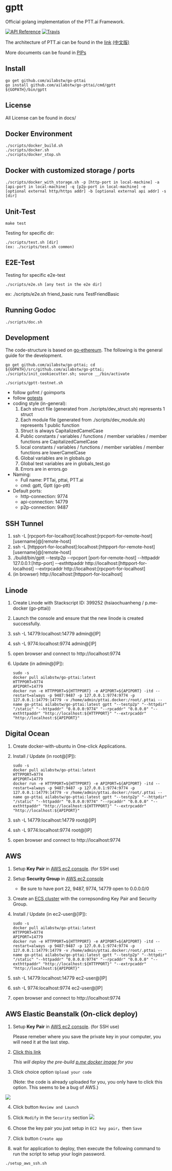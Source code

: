 gptt
==========

Official golang implementation of the PTT.ai Framework.

[![API Reference](https://godoc.org/github.com/ailabstw/go-pttai?status.png)](https://godoc.org/github.com/ailabstw/go-pttai)
[![Travis](https://travis-ci.org/ailabstw/go-pttai.svg?branch=master)](https://travis-ci.org/ailabstw/go-pttai)

The architecture of PTT.ai can be found in the [link](https://docs.google.com/presentation/d/1q44LYz0i-iMxXMD9zfV9kqwah9UJGFOaQZxs0GvM5E4/edit#slide=id.p) [(中文版)](https://docs.google.com/presentation/d/1X6fGAElPtvsMK8Fys8VwSj9UPfNRkRRHDE0lQcUyK4Y/edit#slide=id.p)

More documents can be found in [PIPs](https://github.com/ailabstw/PIPs)

Install
-----

    go get github.com/ailabstw/go-pttai
    go install github.com/ailabstw/go-pttai/cmd/gptt
    ${GOPATH}/bin/gptt


License
-----

All License can be found in docs/


Docker Environment
-----

    ./scripts/docker_build.sh
    ./scripts/docker.sh
    ./scripts/docker_stop.sh


Docker with customized storage / ports
-----

    ./scripts/docker_with_storage.sh -p [http-port in local-machine] -a [api-port in local-machine] -q [p2p-port in local-machine] -e [optional external http/https addr] -b [optional external api addr] -s [dir]


Unit-Test
-----

    make test


Testing for specific dir:

    ./scripts/test.sh [dir]
    (ex: ./scripts/test.sh common)


E2E-Test
-----

Testing for specific e2e-test

    ./scripts/e2e.sh [any test in the e2e dir]

ex: ./scripts/e2e.sh friend_basic runs TestFriendBasic


Running Godoc
-----

    ./scripts/doc.sh


Development
-----
The code-structure is based on [go-ethereum](https://github.com/ethereum/go-ethereum). The following is the general guide for the development.

    go get github.com/ailabstw/go-pttai; cd ${GOPATH}/src/github.com/ailabstw/go-pttai; ./scripts/init_cookiecutter.sh; source __/bin/activate

    ./scripts/gptt-testnet.sh

* follow gofmt / goimports
* follow [gotests](https://github.com/cweill/gotests)
* coding style (in-general):
    1. Each struct file (generated from ./scripts/dev_struct.sh) represents 1 struct
    2. Each module file (generated from ./scripts/dev_module.sh) represents 1 public function
    3. Struct is always CapitalizedCamelCase
    4. Public constants / variables / functions / member variables / member functions are CapitalizedCamelCase
    5. local constants / variables / functions / member variables / member functions are lowerCamelCase
    6. Global variables are in globals.go
    7. Global test variables are in globals_test.go
    8. Errors are in errors.go
* Naming:
    * Full name: PTTai, pttai, PTT.ai
    * cmd: gptt, Gptt (go-ptt)
* Default ports:
    * http-connection: 9774
    * api-connection: 14779
    * p2p-connection: 9487


SSH Tunnel
-----

1. ssh -L [rpcport-for-localhost]:localhost:[rpcport-for-remote-host] [username]@[remote-host]
2. ssh -L [httpport-for-localhost]:localhost:[httpport-for-remote-host] [username]@[remote-host]
3. ./build/bin/gptt --testp2p --rpcport [port-for-remote-host] --httpaddr 127.0.0.1:[http-port] --exthttpaddr http://localhost:[httpport-for-localhost] --extrpcaddr http://localhost:[rpcport-for-localhost]
4. (in browser) http://localhost:[httpport-for-localhost]


Linode
-----

1. Create Linode with Stackscript ID: 399252 (hsiaochuanheng / p.me-docker (go-pttai))
2. Launch the console and ensure that the new linode is created successfully.
3. ssh -L 14779:localhost:14779 admin@[IP]
4. ssh -L 9774:localhost:9774 admin@[IP]
5. open browser and connect to http://localhost:9774
6. Update (in admin@[IP]):

    ```
    sudo -s
    docker pull ailabstw/go-pttai:latest
    HTTPPORT=9774
    APIPORT=14779
    docker run -e HTTPPORT=${HTTPPORT} -e APIPORT=${APIPORT} -itd --restart=always -p 9487:9487 -p 127.0.0.1:9774:9774 -p 127.0.0.1:14779:14779 -v /home/admin/pttai.docker:/root/.pttai --name go-pttai ailabstw/go-pttai:latest gptt "--testp2p" "--httpdir" "/static" "--httpaddr" "0.0.0.0:9774" "--rpcaddr" "0.0.0.0" "--exthttpaddr" "http://localhost:${HTTPPORT}" "--extrpcaddr" "http://localhost:${APIPORT}"
    ```

Digital Ocean
-----

1. Create docker-with-ubuntu in One-click Applications.
2. Install / Update (in root@[IP]):

    ```
    sudo -s
    docker pull ailabstw/go-pttai:latest
    HTTPPORT=9774
    APIPORT=14779
    docker run -e HTTPPORT=${HTTPPORT} -e APIPORT=${APIPORT} -itd --restart=always -p 9487:9487 -p 127.0.0.1:9774:9774 -p 127.0.0.1:14779:14779 -v /home/admin/pttai.docker:/root/.pttai --name go-pttai ailabstw/go-pttai:latest gptt "--testp2p" "--httpdir" "/static" "--httpaddr" "0.0.0.0:9774" "--rpcaddr" "0.0.0.0" "--exthttpaddr" "http://localhost:${HTTPPORT}" "--extrpcaddr" "http://localhost:${APIPORT}"
    ```

3. ssh -L 14779:localhost:14779 root@[IP]
4. ssh -L 9774:localhost:9774 root@[IP]
5. open browser and connect to http://localhost:9774


AWS
-----


1. Setup **Key Pair** in [AWS ec2 console](https://console.aws.amazon.com/ec2/home#KeyPairs). (for SSH use)
2. Setup **Security Group** in [AWS ec2 console](https://console.aws.amazon.com/ec2/home#SecurityGroups)
    * Be sure to have port 22, 9487, 9774, 14779 open to 0.0.0.0/0
3. Create an [ECS cluster](https://console.aws.amazon.com/ecs) with the correpsonding Key Pair and Security Group.
4. Install / Update (in ec2-user@[IP]):

    ```
    sudo -s
    docker pull ailabstw/go-pttai:latest
    HTTPPORT=9774
    APIPORT=14779
    docker run -e HTTPPORT=${HTTPPORT} -e APIPORT=${APIPORT} -itd --restart=always -p 9487:9487 -p 127.0.0.1:9774:9774 -p 127.0.0.1:14779:14779 -v /home/admin/pttai.docker:/root/.pttai --name go-pttai ailabstw/go-pttai:latest gptt "--testp2p" "--httpdir" "/static" "--httpaddr" "0.0.0.0:9774" "--rpcaddr" "0.0.0.0" "--exthttpaddr" "http://localhost:${HTTPPORT}" "--extrpcaddr" "http://localhost:${APIPORT}"
    ```

5. ssh -L 14779:localhost:14779 ec2-user@[IP]
6. ssh -L 9774:localhost:9774 ec2-user@[IP]
7. open browser and connect to http://localhost:9774


AWS Elastic Beanstalk (On-click deploy)
-----

1. Setup **Key Pair** in [AWS ec2 console](https://console.aws.amazon.com/ec2/home#KeyPairs). (for SSH use)

    Please remeber where you save the private key in your computer, you will need it at the last step.

2. [Click this link](https://console.aws.amazon.com/elasticbeanstalk/?region=ap-northeast-1#/newApplication?applicationName=My.P.Me&platform=Multi-container%20Docker&sourceBundleUrl=https%3A%2F%2Fs3-ap-northeast-1.amazonaws.com%2Fptt.ai%2Fpme.zip&environmentType=SingleInstance&tierName=WebServer&instanceType=m1.small)

    *This will deploy the pre-build [p.me docker image](https://hub.docker.com/r/secret104278/pme) for you*

3. Click choice option `Upload your code`

    (Note: the code is already uploaded for you, you only have to click this option. This seems to be a bug of AWS.)

![](https://i.imgur.com/UDcDEIJ.png)

4. Click button `Review and Launch`

5. Click `Modify` in the `Security` section
![](https://i.imgur.com/yqiKjWw.png)

6. Chose the key pair you just setup in `EC2 key pair`，then `Save`

7. Click button `Create app`

8. wait for application to deploy, then execute the following command to run the script to setup your login password.

```
./setup_aws_ssh.sh
```